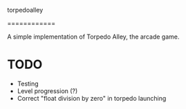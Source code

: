 torpedoalley

============

A simple implementation of Torpedo Alley, the arcade game. 

TODO
====

- Testing
- Level progression (?)
- Correct "float division by zero" in torpedo launching
